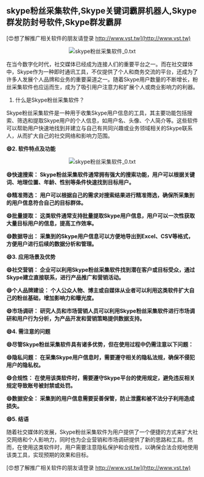 ## **skype粉丝采集软件,Skype关键词霸屏机器人,Skype群发防封号软件,Skype群发霸屏**

[😍想了解推广相关软件的朋友请登录 http://www.vst.tw](http://www.vst.tw)

 <center><img src="https://vst.tw/MP4/tuiguang/png/1.png" alt="skype粉丝采集软件_0.txt"></center>

在当今数字化时代，社交媒体已经成为连接人们的重要平台之一。而在社交媒体中，Skype作为一种即时通讯工具，不仅提供了个人和商务交流的平台，还成为了许多人发展个人品牌和业务的重要渠道之一。随着Skype用户数量的不断增长，粉丝采集软件也应运而生，成为了吸引用户注意力和扩展个人或商业影响力的利器。

1. 什么是Skype粉丝采集软件？

Skype粉丝采集软件是一种用于收集Skype用户信息的工具，其主要功能包括搜索、筛选和提取Skype用户的个人信息，如用户名、头像、个人简介等。这些软件可以帮助用户快速地找到并建立与自己有共同兴趣或业务领域相关的Skype联系人，从而扩大自己的社交网络和影响力范围。

**😄2. 软件特点及功能**

 <center><img src="https://vst.tw/MP4/tuiguang/png/7.png" alt="skype粉丝采集软件_0.txt"></center>

**😄快速搜索： Skype粉丝采集软件通常拥有强大的搜索功能，用户可以根据关键词、地理位置、年龄、性别等条件快速找到目标用户。**

**😄精准筛选： 用户可以根据自己的需求对搜索结果进行精准筛选，确保所采集到的用户信息符合自己的目标群体。**

**😄批量提取： 这类软件通常支持批量提取Skype用户信息，用户可以一次性获取大量目标用户的信息，提高工作效率。**

**😄数据导出： 采集到的Skype用户信息可以方便地导出到Excel、CSV等格式，方便用户进行后续的数据分析和管理。**

**😄3. 应用场景及优势**

**😄社交营销： 企业可以利用Skype粉丝采集软件找到潜在客户或目标受众，通过Skype建立直接联系，进行产品推广和营销活动。**

**😄个人品牌建设： 个人公众人物、博主或自媒体从业者可以利用这类软件扩大自己的粉丝基础，增加影响力和曝光度。**

**😄市场调研： 研究人员和市场营销人员可以利用Skype粉丝采集软件进行市场调研和用户行为分析，为产品开发和营销策略提供数据支持。**

**😄4. 需注意的问题**

**😄尽管Skype粉丝采集软件具有诸多优势，但在使用过程中仍需注意以下问题：**

**😄隐私问题： 在采集Skype用户信息时，需要遵守相关的隐私法规，确保不侵犯用户的隐私权。**

**😄合规性： 在使用该类软件时，需要遵守Skype平台的使用规定，避免违反相关规定导致账号被封禁或处罚。**

**😄数据安全： 采集到的用户信息需要妥善保管，防止泄露和被不法分子利用造成损失。**

**😄5. 结语**

随着社交媒体的发展，Skype粉丝采集软件为用户提供了一个便捷的方式来扩大社交网络和个人影响力，同时也为企业营销和市场调研提供了新的思路和工具。然而，在使用这类软件时，用户需要注意隐私保护和合规性，以确保合法合规地使用该类工具，实现预期的效果和目标。

[😍想了解推广相关软件的朋友请登录 http://www.vst.tw](http://www.vst.tw)



